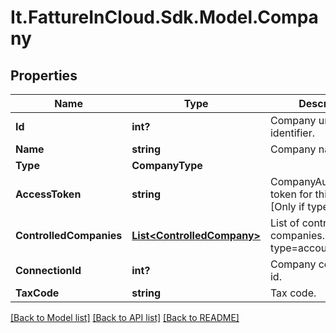 # It.FattureInCloud.Sdk.Model.Company

## Properties

Name | Type | Description | Notes
------------ | ------------- | ------------- | -------------
**Id** | **int?** | Company unique identifier. | [optional] 
**Name** | **string** | Company name. | [optional] 
**Type** | **CompanyType** |  | [optional] 
**AccessToken** | **string** | CompanyAuthentication token for this company. [Only if type&#x3D;company] | [optional] 
**ControlledCompanies** | [**List&lt;ControlledCompany&gt;**](ControlledCompany.md) | List of controlled companies. [Only if type&#x3D;accountant] | [optional] 
**ConnectionId** | **int?** | Company connection id. | [optional] 
**TaxCode** | **string** | Tax code. | [optional] 

[[Back to Model list]](../README.md#documentation-for-models) [[Back to API list]](../README.md#documentation-for-api-endpoints) [[Back to README]](../README.md)

